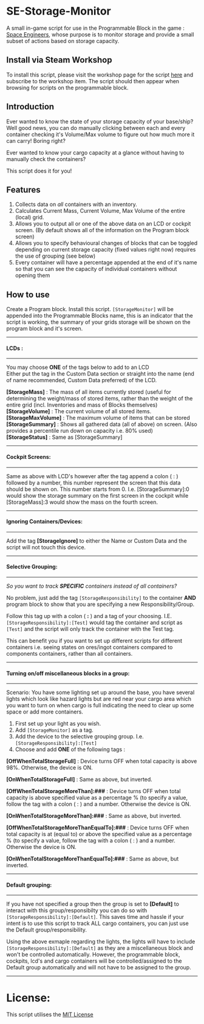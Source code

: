 

# SE-Storage-Monitor
A small in-game script for use in the Programmable Block in the game : [Space Engineers](https://store.steampowered.com/app/244850/Space_Engineers/), whose purpose is to monitor storage and provide a small subset of actions based on storage capacity.

## Install via Steam Workshop
To install this script, please visit the workshop page for the script [here](https://steamcommunity.com/sharedfiles/filedetails/?id=1940618097)  and subscribe to the workshop item. The script should then appear when browsing for scripts on the programmable block.

## Introduction
Ever wanted to know the state of your storage capacity of your base/ship? Well good news, you can do manually clicking between each and every container checking it's Volume/Max volume to figure out how much more it can carry! Boring right?  
  
Ever wanted to know your cargo capacity at a glance without having to manually check the containers?  
  
This script does it for you!  
  
  ## Features 

 1. Collects data on *all* containers with an inventory.  
 2. Calculates Current Mass, Current Volume, Max Volume of the entire (local) grid.  
 3. Allows you to output all or one of the above data on an LCD or cockpit screen. (By default shows all of the information on the Program block screen)  
 4. Allows you to specify behavioural changes of blocks that can be toggled depending on current storage capacity (fixed values right now) requires the use of grouping (see below)  
 5. Every container will have a percentage appended at the end of it's name so that you can see the capacity of individual containers without opening them  
  
## How to use   
  
Create a Program block. Install this script. `[StorageMonitor]` will be appended into the Programmable Blocks name, this is an indicator that the script is working, the summary of your grids storage will be shown on the program block and it's screen.  
  
------------------------------------------------------------------------  
#### LCDs :  
------------------------------------------------------------------------  
You may choose **ONE** of the tags below to add to an LCD  
Either put the tag in the Custom Data section or straight into the name (end of name recommended, Custom Data preferred) of the LCD.  
  
**[StorageMass]** : The mass of all items currently stored (useful for determining the weight/mass of stored items, rather than the weight of the entire grid (incl. Inventories and mass of Blocks themselves)
**[StorageVolume]** : The current volume of all stored items.  
**[StorageMaxVolume]** : The maximum volume of items that can be stored  
**[StorageSummary]** : Shows all gathered data (all of above) on screen. (Also provides a percentile run down on capacity i.e. 80% used)  
**[StorageStatus]** : Same as [StorageSummary]  
  
------------------------------------------------------------------------  
#### Cockpit Screens:  
------------------------------------------------------------------------    
Same as above with LCD's however after the tag append a colon ( : ) followed by a number, this number represent the screen that this data should be shown on. This number starts from 0. I.e. [StorageSummary]:0 would show the storage summary on the first screen in the cockpit while [StorageMass]:3 would show the mass on the fourth screen.  
  
------------------------------------------------------------------------  
#### Ignoring Containers/Devices:  
------------------------------------------------------------------------  

Add the tag **[StorageIgnore]** to either the Name or Custom Data and the script will not touch this device.   

  
------------------------------------------------------------------------    
#### Selective Grouping:  
------------------------------------------------------------------------  
  
*So you want to track **SPECIFIC** containers instead of all containers?*  

No problem, just add the tag `[StorageResponsibility]` to the container **AND** program block to show that you are specifying a new Responsibility/Group.  
  
Follow this tag up with a colon ( **:** ) and a tag of your choosing. I.E. `[StorageResponsibility]:[Test]` would tag the container and script as `[Test]` and the script will only track the container with the Test tag.  
  
This can benefit you if you want to set up different scripts for different containers i.e. seeing states on ores/ingot containers compared to components containers, rather than all containers.  
  
  
------------------------------------------------------------------------  
#### Turning on/off miscellaneous blocks in a group:  
  ------------------------------------------------------------------------  
  
Scenario: You have some lighting set up around the base, you have several lights which look like hazard lights but are red near your cargo area which you want to turn on when cargo is full indicating the need to clear up some space or add more containers.  
  
1. First set up your light as you wish.  
2. Add `[StorageMonitor]` as a tag.  
3. Add the device to the selective grouping group. I.e. `[StorageResponsibility]:[Test]`   
4. Choose and add **ONE** of the following tags :  
  
**[OffWhenTotalStorageFull]** : Device turns OFF when total capacity is above 98%. Otherwise, the device is ON.  

**[OnWhenTotalStorageFull]** : Same as above, but inverted. 
  
**[OffWhenTotalStorageMoreThan]:###** : Device turns OFF when total capacity is above specified value as a percentage % (to specify a value, follow the tag with a colon ( : ) and a number. Otherwise the device is ON.  

**[OnWhenTotalStorageMoreThan]:###** : Same as above, but inverted.
  
**[OffWhenTotalStorageMoreThanEqualTo]:###** : Device turns OFF when total capacity is at (equal to) or above the specified value as a percentage % (to specify a value, follow the tag with a colon ( : ) and a number. Otherwise the device is ON.  
  
**[OnWhenTotalStorageMoreThanEqualTo]:###** : Same as above, but inverted.
  
------------------------------------------------------------------------  
#### Default grouping:  
------------------------------------------------------------------------  
  
If you have not specified a group then the group is set to **[Default]** to interact with this group/responsibilty you can do so with `[StorageResponsibility]:[Default]`.  This saves time and hassle if your intent is to use this script to track ALL cargo containers, you can just use the Default group/responsibility.
  
Using the above exmaple regarding the lights, the lights will have to include `[StorageResponsibility]:[Default]` as they are a miscellaneous block and won't be controlled automatically. However, the programmable block, cockpits, lcd's and cargo containers will be controlled/assigned to the Default group automatically and will not have to be assigned to the group.

------------------------------------------------------------------------  
# License: 

This script utilises the [MIT License](https://github.com/Krelsis/SE-Storage-Monitor/blob/master/LICENSE)
